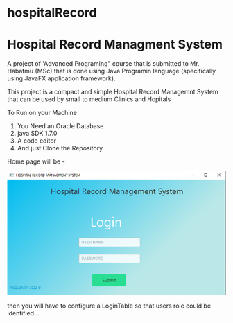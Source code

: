 # hospitalRecord

# Hospital Record Managment System

 A project of 'Advanced Programing" course that is submitted to Mr. Habatmu (MSc) that is done using Java Programin language (specifically using JavaFX application framework). 

 This project is a compact and simple Hospital Record Managemnt System that can be used by small to medium Clinics and Hopitals 


 To Run on your Machine 

1. You Need an Oracle Database
2. java SDK 1.7.0 
3. A code editor 
4. And just Clone the Repository 

Home page will be -

![](src/main/resources/gitPic.PNG)

then you will have to configure a LoginTable so that users role could be identified... 

